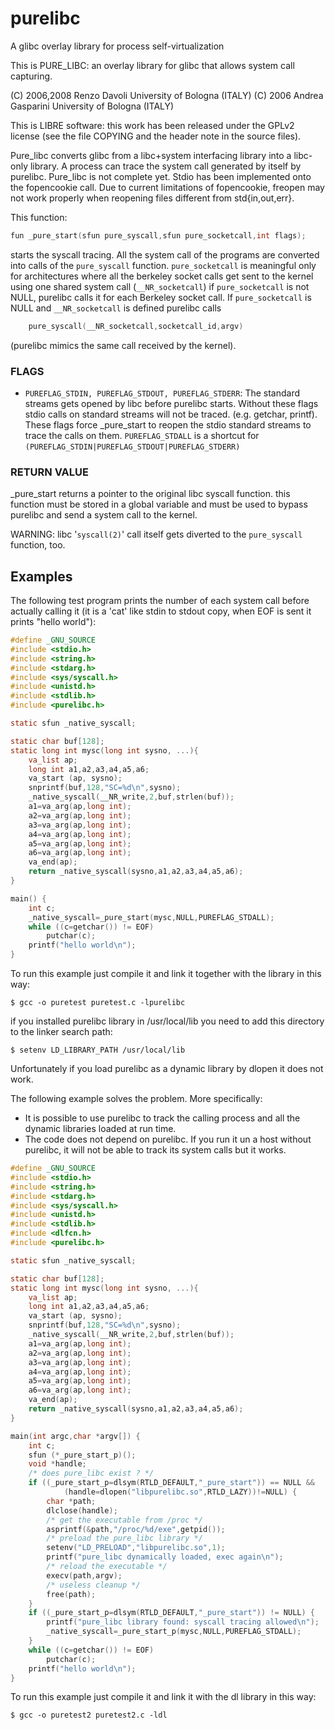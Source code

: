 # purelibc
A glibc overlay library for process self-virtualization

This is PURE\_LIBC: an overlay library for glibc that allows system call capturing.

(C) 2006,2008 Renzo Davoli University of Bologna (ITALY)
(C) 2006 Andrea Gasparini University of Bologna (ITALY)
 
This is LIBRE software: this work has been released under the GPLv2
license (see the file COPYING and the header note in the source files).

Pure\_libc converts glibc from a libc+system interfacing library into a 
libc-only library.
A process can trace the system call generated by itself by purelibc.
Pure\_libc is not complete yet. Stdio has been implemented onto the
fopencookie call. 
Due to current limitations of fopencookie, freopen may not work
properly when reopening files different from std{in,out,err}.

This function:
```C
fun _pure_start(sfun pure_syscall,sfun pure_socketcall,int flags);
```
starts the syscall tracing.
All the system call of the programs are converted into calls of the
`pure_syscall` function.
`pure_socketcall` is meaningful only for architectures where 
all the berkeley socket calls get sent to the kernel using one shared
system call (`__NR_socketcall`)
if `pure_socketcall` is not NULL, purelibc calls it for each 
Berkeley socket call.
If `pure_socketcall` is NULL and  `__NR_socketcall` is defined purelibc calls 
```C
	pure_syscall(__NR_socketcall,socketcall_id,argv)
```
(purelibc mimics the same call received by the kernel).

### FLAGS
* `PUREFLAG_STDIN, PUREFLAG_STDOUT, PUREFLAG_STDERR`: 
The standard streams gets opened by libc before purelibc starts.
Without these flags stdio calls on standard streams will not be 
traced. (e.g. getchar, printf).
These flags force _pure_start to reopen the stdio standard streams to trace
the calls on them.
`PUREFLAG_STDALL` is a shortcut for 
`(PUREFLAG_STDIN|PUREFLAG_STDOUT|PUREFLAG_STDERR)`

### RETURN VALUE
_pure_start returns a pointer to the original libc syscall function.
this function must be stored in a global variable and must be used to 
bypass purelibc and send a system call to the kernel.

WARNING: libc '`syscall(2)`' call itself gets diverted to the `pure_syscall`
function, too.

## Examples
The following test program prints the number of each system call before actually calling it (it is a 'cat' like stdin to stdout copy, when EOF is sent it prints "hello world"):
```C
#define _GNU_SOURCE
#include <stdio.h>
#include <string.h>
#include <stdarg.h>
#include <sys/syscall.h>
#include <unistd.h>
#include <stdlib.h>
#include <purelibc.h>

static sfun _native_syscall;

static char buf[128];
static long int mysc(long int sysno, ...){
	va_list ap;
	long int a1,a2,a3,a4,a5,a6;
	va_start (ap, sysno);
	snprintf(buf,128,"SC=%d\n",sysno);
	_native_syscall(__NR_write,2,buf,strlen(buf));
	a1=va_arg(ap,long int);
	a2=va_arg(ap,long int);
	a3=va_arg(ap,long int);
	a4=va_arg(ap,long int);
	a5=va_arg(ap,long int);
	a6=va_arg(ap,long int);
	va_end(ap);
	return _native_syscall(sysno,a1,a2,a3,a4,a5,a6);
}

main() {
	int c;
	_native_syscall=_pure_start(mysc,NULL,PUREFLAG_STDALL);
	while ((c=getchar()) != EOF)
		putchar(c);
	printf("hello world\n");
}
```

To run this example just compile it and link it together with the library
in this way:
```
$ gcc -o puretest puretest.c -lpurelibc
```
if you installed purelibc library in /usr/local/lib you need to add this 
directory to the linker search path:
```
$ setenv LD_LIBRARY_PATH /usr/local/lib
```
Unfortunately if you load purelibc as a dynamic library by dlopen
it does not work.

The following example solves the problem.
More specifically:

* It is possible to use purelibc to track the calling process and all
the dynamic libraries loaded at run time.
* The code does not depend on purelibc. If you run it un a host without
purelibc, it will not be able to track its system calls but it works.

```C
#define _GNU_SOURCE
#include <stdio.h>
#include <string.h>
#include <stdarg.h>
#include <sys/syscall.h>
#include <unistd.h>
#include <stdlib.h>
#include <dlfcn.h>
#include <purelibc.h>

static sfun _native_syscall;

static char buf[128];
static long int mysc(long int sysno, ...){
	va_list ap;
	long int a1,a2,a3,a4,a5,a6;
	va_start (ap, sysno);
	snprintf(buf,128,"SC=%d\n",sysno);
	_native_syscall(__NR_write,2,buf,strlen(buf));
	a1=va_arg(ap,long int);
	a2=va_arg(ap,long int);
	a3=va_arg(ap,long int);
	a4=va_arg(ap,long int);
	a5=va_arg(ap,long int);
	a6=va_arg(ap,long int);
	va_end(ap);
	return _native_syscall(sysno,a1,a2,a3,a4,a5,a6);
}

main(int argc,char *argv[]) {
	int c;
	sfun (*_pure_start_p)();
	void *handle;
	/* does pure_libc exist ? */
	if ((_pure_start_p=dlsym(RTLD_DEFAULT,"_pure_start")) == NULL &&
			(handle=dlopen("libpurelibc.so",RTLD_LAZY))!=NULL) {
		char *path;
		dlclose(handle);
		/* get the executable from /proc */
		asprintf(&path,"/proc/%d/exe",getpid());
		/* preload the pure_libc library */
		setenv("LD_PRELOAD","libpurelibc.so",1);
		printf("pure_libc dynamically loaded, exec again\n");
		/* reload the executable */
		execv(path,argv);
		/* useless cleanup */
		free(path);
	}
	if ((_pure_start_p=dlsym(RTLD_DEFAULT,"_pure_start")) != NULL) {
		printf("pure_libc library found: syscall tracing allowed\n");
		_native_syscall=_pure_start_p(mysc,NULL,PUREFLAG_STDALL);
	}
	while ((c=getchar()) != EOF)
		putchar(c);
	printf("hello world\n");
}
```

To run this example just compile it and link it with the dl library
in this way:
```
$ gcc -o puretest2 puretest2.c -ldl
```
